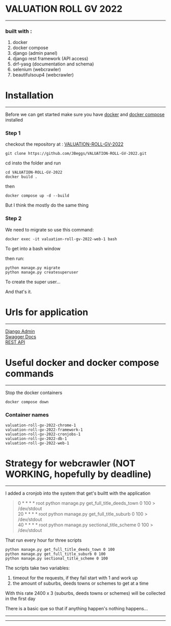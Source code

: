 # VALUATION ROLL GV 2022
---

### built with :

1. docker
2. docker compose
3. django (admin panel)
4. django rest framework (API access)
5. drf-yasg (documentation and schema)
6. selenium (webcrawler)
7. beautifulsoup4 (webcrawler)


# Installation
---

Before we can get started make sure you have [docker](https://docs.docker.com/engine/install/) and [docker compose](https://docs.docker.com/compose/install/) installed


### Step 1

checkout the repository at : [VALUATION-ROLL-GV-2022](https://github.com/JBeggs/VALUATION-ROLL-GV-2022)

`git clone https://github.com/JBeggs/VALUATION-ROLL-GV-2022.git`

cd insto the folder and run 

`cd VALUATION-ROLL-GV-2022`\
`docker build .`

then

`docker compose up -d --build`


But I think the mostly do the same thing

### Step 2

We need to migrate so use this command:

`docker exec -it valuation-roll-gv-2022-web-1 bash`

To get into a bash window

then run:

`python manage.py migrate`\
`python manage.py createsuperuser`

To create the super user...

And that's it.

# Urls for application
---

[Django Admin](http://127.0.0.1:8000/admin/)\
[Swagger Docs](http://127.0.0.1:8000/swagger/)\
[REST API](http://127.0.0.1:8000/)


# Useful docker and docker compose commands
---

Stop the docker containers

`docker compose down`

### Container names

`valuation-roll-gv-2022-chrome-1`\
`valuation-roll-gv-2022-framework-1`\
`valuation-roll-gv-2022-cronjobs-1`\
`valuation-roll-gv-2022-db-1`\
`valuation-roll-gv-2022-web-1`



# Strategy for webcrawler (NOT WORKING, hopefully by deadline)
---

I added a cronjob into the system that get's builtt with the application


> 0 * * * * root python manage.py get_full_title_deeds_town 0 100 > /dev/stdout\
> 20 * * * * root python manage.py get_full_title_suburb 0 100 > /dev/stdout\
> 40 * * * * root python manage.py sectional_title_scheme 0 100 > /dev/stdout


That run every hour for three scripts

`python manage.py get_full_title_deeds_town 0 100`\
`python manage.py get_full_title_suburb 0 100`\
`python manage.py sectional_title_scheme 0 100`

The scripts take two variables:

1. timeout for the requests, if they fail start with 1 and work up
2. the amount of suburbs, deeds towns or schemes to get at a time

With this rate 2400 x 3 (suburbs, deeds towns or schemes) will be collected in the first day

There is a basic que so that if anything happen's nothing happens...

---
---